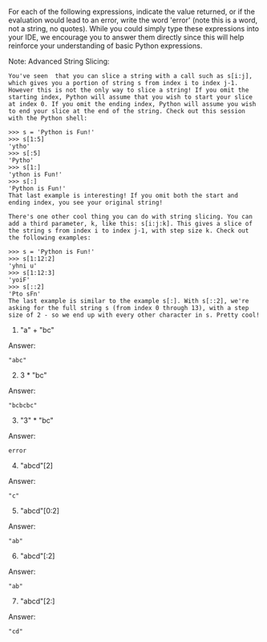 For each of the following expressions, indicate the value returned, or if the evaluation would lead to an error, write the word 'error' (note this is a word, not a string, no quotes). While you could simply type these expressions into your IDE, we encourage you to answer them directly since this will help reinforce your understanding of basic Python expressions.

Note: Advanced String Slicing:

    You've seen  that you can slice a string with a call such as s[i:j], which gives you a portion of string s from index i to index j-1. However this is not the only way to slice a string! If you omit the starting index, Python will assume that you wish to start your slice at index 0. If you omit the ending index, Python will assume you wish to end your slice at the end of the string. Check out this session with the Python shell:

    >>> s = 'Python is Fun!'
    >>> s[1:5]
    'ytho'
    >>> s[:5]
    'Pytho'
    >>> s[1:]
    'ython is Fun!'
    >>> s[:]
    'Python is Fun!'
    That last example is interesting! If you omit both the start and ending index, you see your original string!

    There's one other cool thing you can do with string slicing. You can add a third parameter, k, like this: s[i:j:k]. This gives a slice of the string s from index i to index j-1, with step size k. Check out the following examples:

    >>> s = 'Python is Fun!'
    >>> s[1:12:2]
    'yhni u'
    >>> s[1:12:3]
    'yoiF'
    >>> s[::2]
    'Pto sFn'
    The last example is similar to the example s[:]. With s[::2], we're asking for the full string s (from index 0 through 13), with a step size of 2 - so we end up with every other character in s. Pretty cool!

1.
    "a" + "bc"

Answer:

    "abc"

2.
    3 * "bc"

Answer:

    "bcbcbc"

3.
    "3" * "bc"

Answer:

    error

4.
    "abcd"[2]

Answer:

    "c"

5.
    "abcd"[0:2]

Answer:

    "ab"

6.
    "abcd"[:2]

Answer:

    "ab"

7.
    "abcd"[2:]

Answer:

    "cd"
